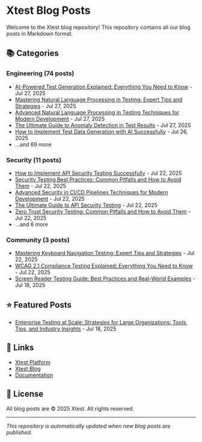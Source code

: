 # Xtest Blog Posts

Welcome to the Xtest blog repository! This repository contains all our blog posts in Markdown format.

## 📚 Categories

### Engineering (74 posts)

- [AI-Powered Test Generation Explained: Everything You Need to Know](posts/2025/2025-07-27-ai-powered-test-generation-explained-everything-you-need-to-know.md) - Jul 27, 2025
- [Mastering Natural Language Processing in Testing: Expert Tips and Strategies](posts/2025/2025-07-27-mastering-natural-language-processing-in-testing-expert-tips-and-strategies.md) - Jul 27, 2025
- [Advanced Natural Language Processing in Testing Techniques for Modern Development](posts/2025/2025-07-27-advanced-natural-language-processing-in-testing-techniques-for-modern-development.md) - Jul 27, 2025
- [The Ultimate Guide to Anomaly Detection in Test Results](posts/2025/2025-07-27-the-ultimate-guide-to-anomaly-detection-in-test-results.md) - Jul 27, 2025
- [How to Implement Test Data Generation with AI Successfully](posts/2025/2025-07-26-how-to-implement-test-data-generation-with-ai-successfully.md) - Jul 26, 2025
- ...and 69 more

### Security (11 posts)

- [How to Implement API Security Testing Successfully](posts/2025/2025-07-22-how-to-implement-api-security-testing-successfully.md) - Jul 22, 2025
- [Security Testing Best Practices: Common Pitfalls and How to Avoid Them](posts/2025/2025-07-22-security-testing-best-practices-common-pitfalls-and-how-to-avoid-them.md) - Jul 22, 2025
- [Advanced Security in CI/CD Pipelines Techniques for Modern Development](posts/2025/2025-07-22-advanced-security-in-cicd-pipelines-techniques-for-modern-development.md) - Jul 22, 2025
- [The Ultimate Guide to API Security Testing](posts/2025/2025-07-22-the-ultimate-guide-to-api-security-testing.md) - Jul 22, 2025
- [Zero Trust Security Testing: Common Pitfalls and How to Avoid Them](posts/2025/2025-07-22-zero-trust-security-testing-common-pitfalls-and-how-to-avoid-them.md) - Jul 22, 2025
- ...and 6 more

### Community (3 posts)

- [Mastering Keyboard Navigation Testing: Expert Tips and Strategies](posts/2025/2025-07-22-mastering-keyboard-navigation-testing-expert-tips-and-strategies.md) - Jul 22, 2025
- [WCAG 2.1 Compliance Testing Explained: Everything You Need to Know](posts/2025/2025-07-22-wcag-21-compliance-testing-explained-everything-you-need-to-know.md) - Jul 22, 2025
- [Screen Reader Testing Guide: Best Practices and Real-World Examples](posts/2025/2025-07-18-screen-reader-testing-guide-best-practices-and-real-world-examples.md) - Jul 18, 2025

## ⭐ Featured Posts

- [Enterprise Testing at Scale: Strategies for Large Organizations: Tools, Tips, and Industry Insights](posts/2025/2025-07-18-enterprise-testing-at-scale-strategies-for-large-organizations-tools-tips-and-industry-insights.md) - Jul 18, 2025

## 🔗 Links

- [Xtest Platform](https://xtest.io)
- [Xtest Blog](https://xtest.io/blog)
- [Documentation](https://xtest.io/docs)

## 📝 License

All blog posts are © 2025 Xtest. All rights reserved.

---

*This repository is automatically updated when new blog posts are published.*
